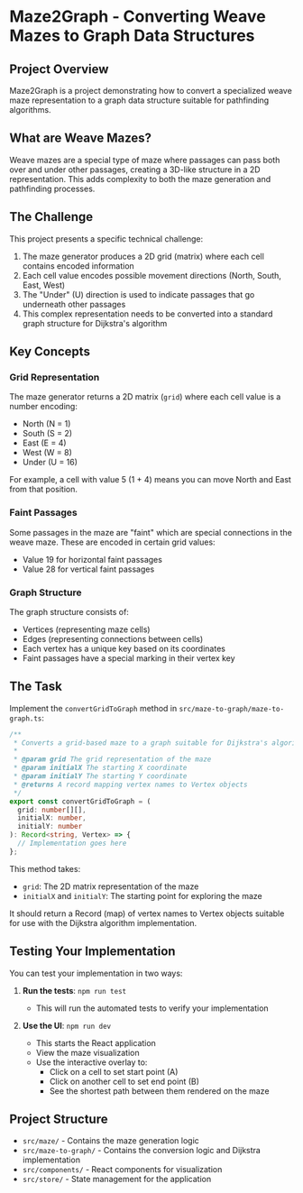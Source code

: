# Maze2Graph - Converting Weave Mazes to Graph Data Structures

## Project Overview

Maze2Graph is a project demonstrating how to convert a specialized weave maze representation to a graph data structure suitable for pathfinding algorithms.

## What are Weave Mazes?

Weave mazes are a special type of maze where passages can pass both over and under other passages, creating a 3D-like structure in a 2D representation. This adds complexity to both the maze generation and pathfinding processes.

## The Challenge

This project presents a specific technical challenge:

1. The maze generator produces a 2D grid (matrix) where each cell contains encoded information
2. Each cell value encodes possible movement directions (North, South, East, West)
3. The "Under" (U) direction is used to indicate passages that go underneath other passages
4. This complex representation needs to be converted into a standard graph structure for Dijkstra's algorithm

## Key Concepts

### Grid Representation

The maze generator returns a 2D matrix (`grid`) where each cell value is a number encoding:

- North (N = 1)
- South (S = 2)
- East (E = 4)
- West (W = 8)
- Under (U = 16)

For example, a cell with value 5 (1 + 4) means you can move North and East from that position.

### Faint Passages

Some passages in the maze are "faint" which are special connections in the weave maze. These are encoded in certain grid values:

- Value 19 for horizontal faint passages
- Value 28 for vertical faint passages

### Graph Structure

The graph structure consists of:

- Vertices (representing maze cells)
- Edges (representing connections between cells)
- Each vertex has a unique key based on its coordinates
- Faint passages have a special marking in their vertex key

## The Task

Implement the `convertGridToGraph` method in `src/maze-to-graph/maze-to-graph.ts`:

```typescript
/**
 * Converts a grid-based maze to a graph suitable for Dijkstra's algorithm
 *
 * @param grid The grid representation of the maze
 * @param initialX The starting X coordinate
 * @param initialY The starting Y coordinate
 * @returns A record mapping vertex names to Vertex objects
 */
export const convertGridToGraph = (
  grid: number[][],
  initialX: number,
  initialY: number
): Record<string, Vertex> => {
  // Implementation goes here
};
```

This method takes:

- `grid`: The 2D matrix representation of the maze
- `initialX` and `initialY`: The starting point for exploring the maze

It should return a Record (map) of vertex names to Vertex objects suitable for use with the Dijkstra algorithm implementation.

## Testing Your Implementation

You can test your implementation in two ways:

1. **Run the tests**: `npm run test`

   - This will run the automated tests to verify your implementation

2. **Use the UI**: `npm run dev`
   - This starts the React application
   - View the maze visualization
   - Use the interactive overlay to:
     - Click on a cell to set start point (A)
     - Click on another cell to set end point (B)
     - See the shortest path between them rendered on the maze

## Project Structure

- `src/maze/` - Contains the maze generation logic
- `src/maze-to-graph/` - Contains the conversion logic and Dijkstra implementation
- `src/components/` - React components for visualization
- `src/store/` - State management for the application
